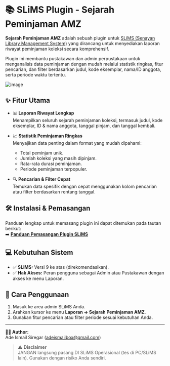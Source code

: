 # 📚 SLiMS Plugin - Sejarah Peminjaman AMZ

**Sejarah Peminjaman AMZ** adalah sebuah plugin untuk [SLiMS (Senayan Library Management System)](https://slims.web.id/web/) yang dirancang untuk menyediakan laporan riwayat peminjaman koleksi secara komprehensif.

Plugin ini membantu pustakawan dan admin perpustakaan untuk menganalisis data peminjaman dengan mudah melalui statistik ringkas, fitur pencarian, dan filter berdasarkan judul, kode eksemplar, nama/ID anggota, serta periode waktu tertentu.

![image](https://github.com/user-attachments/assets/e22d1e06-1db7-4649-8689-c9ed88c1854c)

## ✨ Fitur Utama

-   📊 **Laporan Riwayat Lengkap**  
    Menampilkan seluruh sejarah peminjaman koleksi, termasuk judul, kode eksemplar, ID & nama anggota, tanggal pinjam, dan tanggal kembali.

-   📈 **Statistik Peminjaman Ringkas**  
    Menyajikan data penting dalam format yang mudah dipahami:
    -   Total peminjam unik.
    -   Jumlah koleksi yang masih dipinjam.
    -   Rata-rata durasi peminjaman.
    -   Periode peminjaman terpopuler.

-   🔍 **Pencarian & Filter Cepat**  
    Temukan data spesifik dengan cepat menggunakan kolom pencarian atau filter berdasarkan rentang tanggal.

## 🛠️ Instalasi & Pemasangan

Panduan lengkap untuk memasang plugin ini dapat ditemukan pada tautan berikut:  
➡️ **[Panduan Pemasangan Plugin SLiMS](https://github.com/adeism/belajarslims/blob/main/belajar-pasang-plugin.md)**

## 💻 Kebutuhan Sistem

-   ✅ **SLiMS:** Versi 9 ke atas (direkomendasikan).
-   ✅ **Hak Akses:** Peran pengguna sebagai Admin atau Pustakawan dengan akses ke menu Laporan.

## 🚀 Cara Penggunaan

1.  Masuk ke area admin SLiMS Anda.
2.  Arahkan kursor ke menu **Laporan → Sejarah Peminjaman AMZ**.
3.  Gunakan fitur pencarian atau filter periode sesuai kebutuhan Anda.

---

**👨‍💻 Author:**  
Ade Ismail Siregar ([adeismailbox@gmail.com](mailto:adeismailbox@gmail.com))

> ⚠️ **Disclaimer**  
> JANGAN langsung pasang DI SLiMS Operasional (tes di PC/SLiMS lain). Gunakan dengan risiko Anda sendiri.

